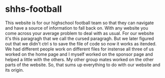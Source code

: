 # shhs-football
This website is for our highschool football team so that they can navigate and have a source of information to fall back on. With any website you come across your average problem to deal with as usual. For our website it's this paragragh that we call the cursed paragragh. But we later figured out that we didn't ctrl s to save the file of code so now it works as itended. We had different people work on different files for instense all three of us worked on the home page and I myself worked on the sponsor page and helped a little with the others. My other group mates worked on the other parts of the website. So, that sums up everything to do with our website and its origin.
